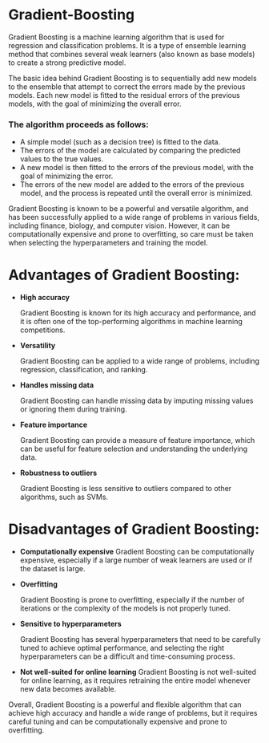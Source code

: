# Gradient-Boosting
Gradient Boosting is a machine learning algorithm that is used for regression and classification problems. It is a type of ensemble learning method that combines several weak learners (also known as base models) to create a strong predictive model.

The basic idea behind Gradient Boosting is to sequentially add new models to the ensemble that attempt to correct the errors made by the previous models. Each new model is fitted to the residual errors of the previous models, with the goal of minimizing the overall error.

### The algorithm proceeds as follows:

- A simple model (such as a decision tree) is fitted to the data.
- The errors of the model are calculated by comparing the predicted values to the true values.
- A new model is then fitted to the errors of the previous model, with the goal of minimizing the error.
- The errors of the new model are added to the errors of the previous model, and the process is repeated until the overall error is minimized.

Gradient Boosting is known to be a powerful and versatile algorithm, and has been successfully applied to a wide range of problems in various fields, including finance, biology, and computer vision. However, it can be computationally expensive and prone to overfitting, so care must be taken when selecting the hyperparameters and training the model.

# Advantages of Gradient Boosting:

- __High accuracy__ 
    
    Gradient Boosting is known for its high accuracy and performance, and it is often one of the top-performing algorithms in machine learning competitions.

- __Versatility__
  
  Gradient Boosting can be applied to a wide range of problems, including regression, classification, and ranking.

- __Handles missing data__
    
    Gradient Boosting can handle missing data by imputing missing values or ignoring them during training.

- __Feature importance__
      
     Gradient Boosting can provide a measure of feature importance, which can be useful for feature selection and understanding the underlying data.

- __Robustness to outliers__
      
     Gradient Boosting is less sensitive to outliers compared to other algorithms, such as SVMs.

# Disadvantages of Gradient Boosting:

- __Computationally expensive__
    Gradient Boosting can be computationally expensive, especially if a large number of weak learners are used or if the dataset is large.

- __Overfitting__
   
   Gradient Boosting is prone to overfitting, especially if the number of iterations or the complexity of the models is not properly tuned.

- __Sensitive to hyperparameters__

   Gradient Boosting has several hyperparameters that need to be carefully tuned to achieve optimal performance, and selecting the right hyperparameters can be a difficult and time-consuming process.

- __Not well-suited for online learning__ Gradient Boosting is not well-suited for online learning, as it requires retraining the entire model whenever new data becomes available.

Overall, Gradient Boosting is a powerful and flexible algorithm that can achieve high accuracy and handle a wide range of problems, but it requires careful tuning and can be computationally expensive and prone to overfitting.
